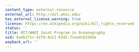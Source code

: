 ```yaml
---
content_type: external-resource
external_url: http://mit.whoi.edu/
has_external_license_warning: true
license: https://en.wikipedia.org/wiki/All_rights_reserved
status: ''
title: MIT/WHOI Joint Program in Oceanography
uid: 6a4b271c-41f8-4a11-b3d2-7ceadc625b6e
wayback_url: ''
---
```

